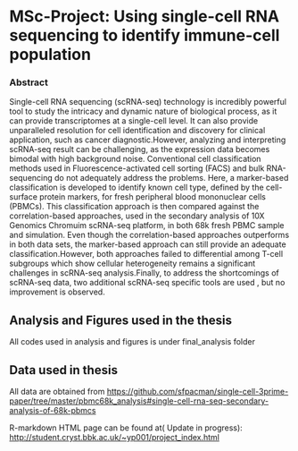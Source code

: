 # MSc-Project: Using single-cell RNA sequencing to identify immune-cell population
### Abstract 
Single-cell RNA sequencing (scRNA-seq) technology is incredibly powerful tool to study the intricacy and dynamic nature of biological process, as it can provide transcriptomes at a single-cell level. It can also provide unparalleled resolution for cell identification and discovery for clinical application, such as cancer diagnostic.However, analyzing and interpreting scRNA-seq result can be challenging, as the expression data becomes bimodal with high background noise. Conventional cell classification methods used in Fluorescence-activated cell sorting (FACS) and bulk RNA-sequencing do not adequately address the problems. Here, a marker-based classification is developed to identify known cell type, defined by the cell-surface protein markers, for fresh peripheral blood mononuclear cells (PBMCs). This classification approach is then compared against the correlation-based approaches, used in the secondary analysis of 10X Genomics Chromuim scRNA-seq platform, in both 68k fresh PBMC sample and simulation. Even though the correlation-based approaches outperforms in both data sets, the marker-based approach can still provide an adequate classification.However, both approaches failed to differential among T-cell subgroups which show  cellular heterogeneity remains a significant challenges in scRNA-seq analysis.Finally, to address the shortcomings of scRNA-seq data, two additional scRNA-seq specific tools are used , but no improvement is observed.

## Analysis and Figures used in the thesis 
All codes used in analysis and figures is under final_analysis folder

## Data used in thesis 
All data are obtained from https://github.com/sfpacman/single-cell-3prime-paper/tree/master/pbmc68k_analysis#single-cell-rna-seq-secondary-analysis-of-68k-pbmcs


R-markdown HTML page can be found at( Update in progress):
http://student.cryst.bbk.ac.uk/~yp001/project_index.html
